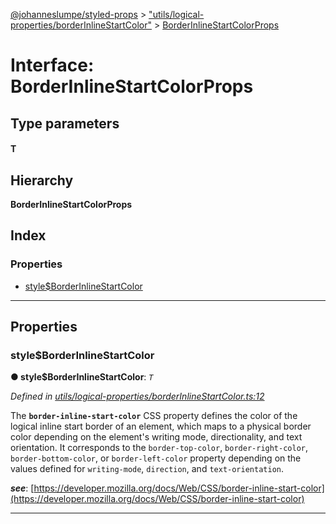 [@johanneslumpe/styled-props](../README.md) > ["utils/logical-properties/borderInlineStartColor"](../modules/_utils_logical_properties_borderinlinestartcolor_.md) > [BorderInlineStartColorProps](../interfaces/_utils_logical_properties_borderinlinestartcolor_.borderinlinestartcolorprops.md)

# Interface: BorderInlineStartColorProps

## Type parameters
#### T 
## Hierarchy

**BorderInlineStartColorProps**

## Index

### Properties

* [style$BorderInlineStartColor](_utils_logical_properties_borderinlinestartcolor_.borderinlinestartcolorprops.md#style_borderinlinestartcolor)

---

## Properties

<a id="style_borderinlinestartcolor"></a>

###  style$BorderInlineStartColor

**● style$BorderInlineStartColor**: *`T`*

*Defined in [utils/logical-properties/borderInlineStartColor.ts:12](https://github.com/johanneslumpe/styled-props/blob/8e709f1/src/utils/logical-properties/borderInlineStartColor.ts#L12)*

The **`border-inline-start-color`** CSS property defines the color of the logical inline start border of an element, which maps to a physical border color depending on the element's writing mode, directionality, and text orientation. It corresponds to the `border-top-color`, `border-right-color`, `border-bottom-color`, or `border-left-color` property depending on the values defined for `writing-mode`, `direction`, and `text-orientation`.

*__see__*: [https://developer.mozilla.org/docs/Web/CSS/border-inline-start-color](https://developer.mozilla.org/docs/Web/CSS/border-inline-start-color)

___

